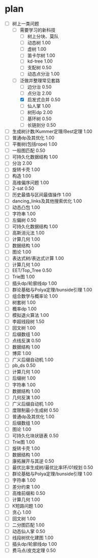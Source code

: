 # plan

- [ ] 树上一类问题
  - [ ] 需要学习的新科技
    - [ ] 树上分块、莫队
    - [ ] 动态树 1.00
    - [ ] 虚树 1.00
    - [ ] 笛卡尔树 1.00
    - [ ] kd-tree 1.00
    - [ ] 支配树 0.50
    - [ ] 动态点分治 1.00 
  - [ ] 泛做并整理常见套路
    - [ ] 边分治 0.50
    - [ ] 点分治 2.00
    - [x] 启发式合并 0.50
    - [ ] 仙人掌 1.00
    - [ ] 树形dp 2.00
    - [ ] 基环树 0.50
    - [ ] 长链剖分 0.50
- [ ] 生成树计数/Kummer定理/Best定理 1.00
- [ ] 普通dp及其优化 1.00
- [ ] 平衡树(包括rope) 1.00
- [ ] 一般图匹配 0.50
- [ ] 可持久化数据结构 1.00
- [ ] 分治 2.00
- [ ] 旋转卡壳 1.00
- [ ] 构造 1.00
- [ ] 高维偏序问题 1.00
- [ ] 2-sat 0.50
- [ ] 历史最值与区间最值操作 1.00
- [ ] dancing_links及其他搜索优化 1.00
- [ ] 动态凸包 1.00
- [ ] 字符串 1.00
- [ ] 左偏树 0.50
- [ ] 可持久化数据结构 1.00
- [ ] 高斯消元法 1.00
- [ ] 计算几何 1.00
- [ ] 数据结构 1.00
- [ ] 图论 1.00
- [ ] 表达式树/表达式计算 1.00
- [ ] 计算几何 1.00
- [ ] EET/Top_Tree 0.50
- [ ] Trie图 1.00
- [ ] 插头dp/轮廓线dp 1.00
- [ ] 群论基础与Polya定理/bunside引理 1.00
- [ ] 组合数学与概率论 1.00
- [ ] 树套树 1.00
- [ ] 概率dp 1.00
- [ ] 模拟退火算法 1.00
- [ ] 李超线段树 1.50
- [ ] 回文树 1.00
- [ ] 后缀数组 1.00
- [ ] 点线反演 0.50
- [ ] 数据结构 1.00
- [ ] 博弈 1.00
- [ ] 广义后缀自动机 1.00
- [ ] pb_ds 0.50
- [ ] 计算几何 1.00
- [ ] 后缀树 1.00
- [ ] 字符串 1.00
- [ ] 数据结构 1.00
- [ ] 几何反演 1.00
- [ ] 广义后缀自动机 1.00
- [ ] 度限制最小生成树 0.50
- [ ] 普通dp及其优化 1.00
- [ ] 后缀数组 1.00
- [ ] 图论 1.00
- [ ] 可持久化块状链表 0.50
- [ ] Trie图 1.00
- [ ] 旋转卡壳 1.00
- [ ] 数据结构 1.00
- [ ] 康拓展开与其逆 0.50
- [ ] 最优比率生成树/最优比率环/01规划 0.50
- [ ] 群论基础与Polya定理/bunside引理 1.00
- [ ] 字符串 1.00
- [ ] 差分约束 1.00
- [ ] 高维前缀和 0.50
- [ ] 计算几何 1.00
- [ ] K短路问题 1.00
- [ ] 贪心 1.00
- [ ] 回文树 1.00
- [ ] 二分图匹配 1.00
- [ ] 动态仙人掌 0.50
- [ ] 线段树优化建图 1.00
- [ ] 插头dp/轮廓线dp 1.00
- [ ] 费马点/皮克定理 0.50